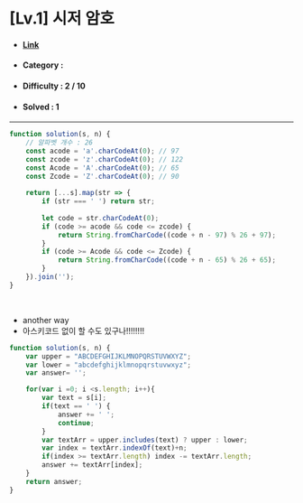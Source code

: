 # [Lv.1] 시저 암호  
* #### [Link](https://school.programmers.co.kr/learn/courses/30/lessons/12926)
* #### Category : 
* #### Difficulty : 2 / 10  
* #### Solved : 1

<hr />

```js
function solution(s, n) {
    // 알파벳 개수 : 26 
    const acode = 'a'.charCodeAt(0); // 97
    const zcode = 'z'.charCodeAt(0); // 122
    const Acode = 'A'.charCodeAt(0); // 65
    const Zcode = 'Z'.charCodeAt(0); // 90
    
    return [...s].map(str => { 
        if (str === ' ') return str;
           
        let code = str.charCodeAt(0);
        if (code >= acode && code <= zcode) {
            return String.fromCharCode((code + n - 97) % 26 + 97);
        }
        if (code >= Acode && code <= Zcode) {
            return String.fromCharCode((code + n - 65) % 26 + 65);
        }
    }).join('');
}
```

<br />

* another way  
* 아스키코드 없이 할 수도 있구나!!!!!!!! 
```js
function solution(s, n) {
    var upper = "ABCDEFGHIJKLMNOPQRSTUVWXYZ";
    var lower = "abcdefghijklmnopqrstuvwxyz";
    var answer= '';

    for(var i =0; i <s.length; i++){
        var text = s[i];
        if(text == ' ') {
            answer += ' '; 
            continue;
        }
        var textArr = upper.includes(text) ? upper : lower;
        var index = textArr.indexOf(text)+n;
        if(index >= textArr.length) index -= textArr.length;
        answer += textArr[index];
    }
    return answer;
}
```